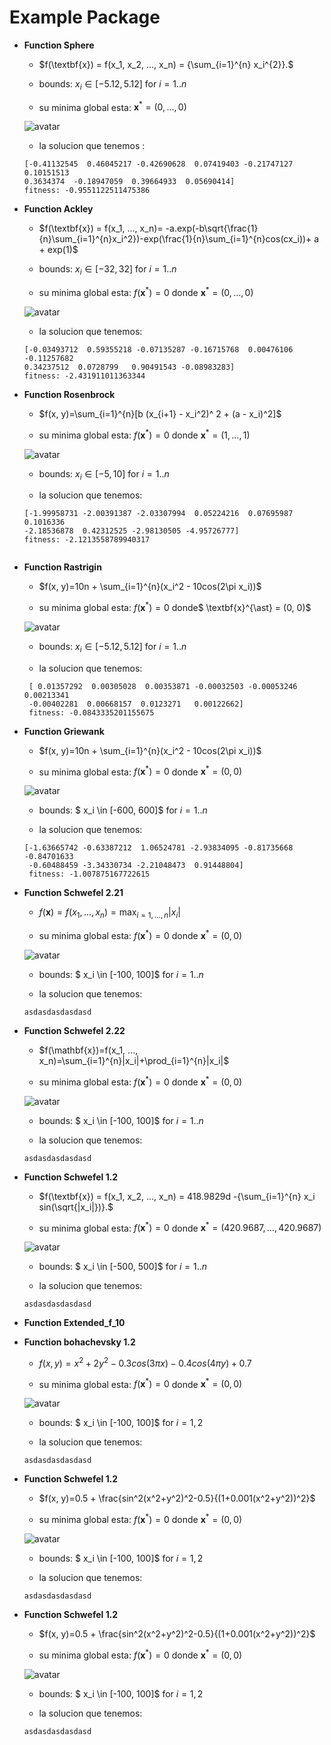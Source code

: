  Example Package
 =====================================




* **Function Sphere**
    - $f(\textbf{x}) = f(x_1, x_2, ..., x_n) = {\sum_{i=1}^{n} x_i^{2}}.$
   
    - bounds: $x_i \in [-5.12, 5.12]$ for $i = 1..n$
   
    - su minima global esta:
    $\textbf{x}^{\ast} = (0, …, 0)$
   
     ![avatar](http://benchmarkfcns.xyz/benchmarkfcns/plots/spherefcn.png)
    
    - la solucion que tenemos :
    ```
    [-0.41132545  0.46045217 -0.42690628  0.07419403 -0.21747127  0.10151513
    0.3634374  -0.18947059  0.39664933  0.05690414] 
    fitness: -0.9551122511475386
    ```
   
 
 * **Function Ackley**
    - $f(\textbf{x}) = f(x_1, ..., x_n)= -a.exp(-b\sqrt{\frac{1}{n}\sum_{i=1}^{n}x_i^2})-exp(\frac{1}{n}\sum_{i=1}^{n}cos(cx_i))+ a + exp(1)$
   
    - bounds: $x_i \in [-32, 32]$ for $i = 1..n$
    
    - su minima global esta: $f(\textbf{x}^{\ast})=0$ donde $\textbf{x}^{\ast} = (0, …, 0)$
    
     ![avatar](http://benchmarkfcns.xyz/benchmarkfcns/plots/ackleyfcn.png)
    
    - la solucion que tenemos:
    ```
   [-0.03493712  0.59355218 -0.07135287 -0.16715768  0.00476106 -0.11257682
    0.34237512  0.0728799   0.90491543 -0.08983283] 
    fitness: -2.431911011363344
    ```
 
* **Function Rosenbrock**
    - $f(x, y)=\sum_{i=1}^{n}[b (x_{i+1} - x_i^2)^ 2 + (a - x_i)^2]$
    
    - su minima global esta: $f(\textbf{x}^{\ast})=0$ donde $\textbf{x}^{\ast} = (1, …, 1)$
    
     ![avatar](http://benchmarkfcns.xyz/benchmarkfcns/plots/rosenbrockfcn.png)
    
    - bounds: $x_i \in [-5, 10]$ for $i = 1..n$
    
    - la solucion que tenemos:
    ```
  [-1.99958731 -2.00391387 -2.03307994  0.05224216  0.07695987  0.1016336
    -2.18536878  0.42312525 -2.98130505 -4.95726777] 
    fitness: -2.1213558789940317
  
  
   ```
  
  
 * **Function Rastrigin**
    - $f(x, y)=10n + \sum_{i=1}^{n}(x_i^2 - 10cos(2\pi x_i))$
    
    - su minima global esta: $f(\textbf{x}^{\ast})=0$ donde$ \textbf{x}^{\ast} = (0, 0)$
    
    ![avatar](http://benchmarkfcns.xyz/benchmarkfcns/plots/rastriginfcn.png)
    
    - bounds: $x_i \in [-5.12, 5.12]$ for $i = 1..n$
    
    - la solucion que tenemos:
    
   ```
    [ 0.01357292  0.00305028  0.00353871 -0.00032503 -0.00053246  0.00213341
    -0.00402281  0.00668157  0.0123271   0.00122662] 
    fitness: -0.0843335201155675

   ```
   
 * **Function Griewank**
    - $f(x, y)=10n + \sum_{i=1}^{n}(x_i^2 - 10cos(2\pi x_i))$
    
    - su minima global esta: $f(\textbf{x}^{\ast})=0$ donde $\textbf{x}^{\ast} = (0, 0)$
    
     ![avatar](http://benchmarkfcns.xyz/benchmarkfcns/plots/griewankfcn.png)
    
    - bounds: $ x_i \in [-600, 600]$ for $i = 1..n$
    
    - la solucion que tenemos:
    
   ```
   [-1.63665742 -0.63387212  1.06524781 -2.93834095 -0.81735668 -0.84701633
    -0.60488459 -3.34330734 -2.21048473  0.91448804] 
    fitness: -1.007875167722615

   ```
   
   
   
 * **Function Schwefel 2.21**
    - $f(\mathbf{x})=f(x_1, ..., x_n)=\max_{i=1,...,n}|x_i|$
    
    - su minima global esta: $f(\textbf{x}^{\ast})=0$ donde $\textbf{x}^{\ast} = (0, 0)$
    
    ![avatar](http://benchmarkfcns.xyz/benchmarkfcns/plots/schwefel221fcn.png)
    
    - bounds: $ x_i \in [-100, 100]$ for $i = 1..n$
    
    - la solucion que tenemos:
    
   ```
   asdasdasdasdasd

   ```

 * **Function Schwefel 2.22**
    - $f(\mathbf{x})=f(x_1, ..., x_n)=\sum_{i=1}^{n}|x_i|+\prod_{i=1}^{n}|x_i|$
    
    - su minima global esta: $f(\textbf{x}^{\ast})=0$ donde $\textbf{x}^{\ast} = (0, 0)$
    
    ![avatar](http://benchmarkfcns.xyz/benchmarkfcns/plots/schwefel222fcn.png)
    
    - bounds: $ x_i \in [-100, 100]$ for $i = 1..n$
    
    - la solucion que tenemos:
    
   ```
   asdasdasdasdasd

   ```
   
   
 * **Function Schwefel 1.2**
    - $f(\textbf{x}) = f(x_1, x_2, ..., x_n) = 418.9829d -{\sum_{i=1}^{n} x_i sin(\sqrt{|x_i|})}.$
    
    - su minima global esta: $f(\textbf{x}^{\ast})=0$ donde $\textbf{x}^{\ast} = (420.9687, …, 420.9687)$
    
    ![avatar](http://benchmarkfcns.xyz/benchmarkfcns/plots/schwefel222fcn.png)
    
    - bounds: $ x_i \in [-500, 500]$ for $i = 1..n$
    
    - la solucion que tenemos:
    
   ```
   asdasdasdasdasd

   ```
   
  
 * **Function Extended_f_10**
   
   
 * **Function bohachevsky 1.2**
    - $f(x, y) = x^2 + 2y^2 -0.3cos(3\pi x)-0.4cos(4\pi y)+0.7$
    
    - su minima global esta: $f(\textbf{x}^{\ast})=0$ donde $\textbf{x}^{\ast} = (0, 0)$
    
    ![avatar](http://benchmarkfcns.xyz/benchmarkfcns/plots/bohachevskyn1fcn.png)
    
    - bounds: $ x_i \in [-100, 100]$ for $i = 1, 2$
    
    - la solucion que tenemos:
    
   ```
   asdasdasdasdasd

   ```
* **Function Schwefel 1.2**
    - $f(x, y)=0.5 + \frac{sin^2(x^2+y^2)^2-0.5}{(1+0.001(x^2+y^2))^2}$
    
    - su minima global esta: $f(\textbf{x}^{\ast})=0$ donde $\textbf{x}^{\ast} = (0, 0)$
    
    ![avatar](http://benchmarkfcns.xyz/benchmarkfcns/plots/schaffern1fcn.png)
    
    - bounds: $ x_i \in [-100, 100]$ for $i=1, 2$
    
    - la solucion que tenemos:
    
   ```
   asdasdasdasdasd

   ```



 * **Function Schwefel 1.2**
    - $f(x, y)=0.5 + \frac{sin^2(x^2+y^2)^2-0.5}{(1+0.001(x^2+y^2))^2}$
    
    - su minima global esta: $f(\textbf{x}^{\ast})=0$ donde $\textbf{x}^{\ast} = (0, 0)$
    
    ![avatar](http://benchmarkfcns.xyz/benchmarkfcns/plots/schaffern1fcn.png)
    
    - bounds: $ x_i \in [-100, 100]$ for $i=1, 2$
    
    - la solucion que tenemos:
    
   ```
   asdasdasdasdasd

   ```